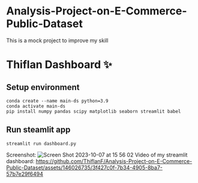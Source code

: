 # Analysis-Project-on-E-Commerce-Public-Dataset
This is a mock project to improve my skill

# Thiflan Dashboard ✨

## Setup environment
```
conda create --name main-ds python=3.9
conda activate main-ds
pip install numpy pandas scipy matplotlib seaborn streamlit babel
```

## Run steamlit app
```
streamlit run dashboard.py
```

Screenshot:
![Screen Shot 2023-10-07 at 15 56 02](https://github.com/ThiflanF/Analysis-Project-on-E-Commerce-Public-Dataset/assets/146026735/d8598908-41f3-4ee4-8c04-0f7902cde085)
Video of my streamlit dashboard:
https://github.com/ThiflanF/Analysis-Project-on-E-Commerce-Public-Dataset/assets/146026735/3f427c0f-7b34-4905-8ba7-57b7e29f6494
